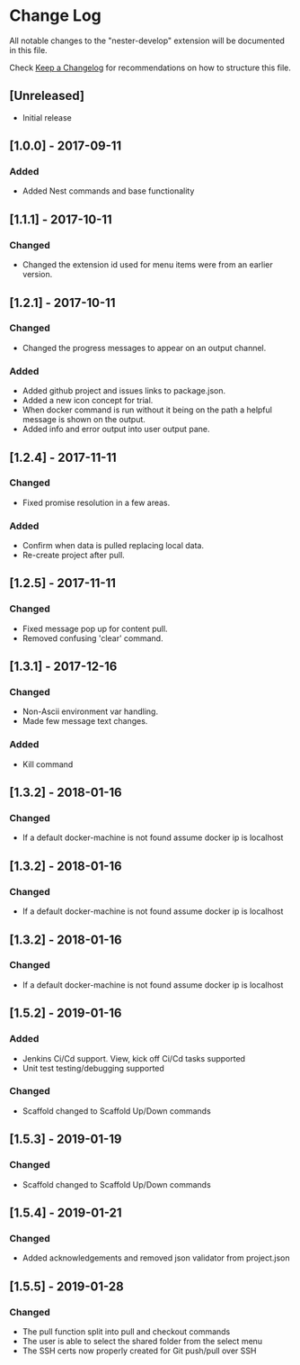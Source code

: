 # Change Log
All notable changes to the "nester-develop" extension will be documented in this file.

Check [Keep a Changelog](http://keepachangelog.com/) for recommendations on how to structure this file.

## [Unreleased]
- Initial release

## [1.0.0] - 2017-09-11
### Added
- Added Nest commands and base functionality

## [1.1.1] - 2017-10-11
### Changed
- Changed the extension id used for menu items were from an earlier version.

## [1.2.1] - 2017-10-11
### Changed
- Changed the progress messages to appear on an output channel.
### Added
- Added github project and issues links to package.json.
- Added a new icon concept for trial.
- When docker command is run without it being on the path a helpful message is shown on the output.
- Added info and error output into user output pane.

## [1.2.4] - 2017-11-11
### Changed
- Fixed promise resolution in a few areas.
### Added
- Confirm when data is pulled replacing local data.
- Re-create project after pull.

## [1.2.5] - 2017-11-11
### Changed
- Fixed message pop up for content pull.
- Removed confusing 'clear' command.

## [1.3.1] - 2017-12-16
### Changed
- Non-Ascii environment var handling.
- Made few message text changes.

### Added
- Kill command

## [1.3.2] - 2018-01-16
### Changed
- If a default docker-machine is not found assume docker ip is localhost

 ## [1.3.2] - 2018-01-16
### Changed
- If a default docker-machine is not found assume docker ip is localhost

 ## [1.3.2] - 2018-01-16
### Changed
- If a default docker-machine is not found assume docker ip is localhost

 ## [1.5.2] - 2019-01-16
### Added
- Jenkins Ci/Cd support. View, kick off Ci/Cd tasks supported 
- Unit test testing/debugging supported
### Changed
- Scaffold changed to Scaffold Up/Down commands 

## [1.5.3] - 2019-01-19
### Changed
- Scaffold changed to Scaffold Up/Down commands 

## [1.5.4] - 2019-01-21
### Changed
- Added acknowledgements and removed json validator from project.json

## [1.5.5] - 2019-01-28
### Changed
- The pull function split into pull and checkout commands
- The user is able to select the shared folder from the select menu
- The SSH certs now properly created for Git push/pull over SSH


